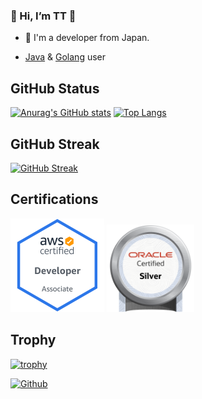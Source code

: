 ### 👋 Hi, I’m TT :blue_heart:

- :japan: I'm a developer from Japan.

- [Java](https://dev.java) & [Golang](https://golang.org) user

## GitHub Status
[![Anurag's GitHub stats](https://github-readme-stats.vercel.app/api?username=dendritett&count_private=true&theme=tokyonight)](https://github.com/anuraghazra/github-readme-stats)
[![Top Langs](https://github-readme-stats.vercel.app/api/top-langs/?username=dendritett&theme=tokyonight)](https://github.com/anuraghazra/github-readme-stats)

## GitHub Streak
[![GitHub Streak](http://github-readme-streak-stats.herokuapp.com?user=dendritett&theme=tokyonight&date_format=M%20j%5B%2C%20Y%5D)](https://git.io/streak-stats)

## Certifications
<a href="https://www.credly.com/badges/f425c324-96a2-45cb-8544-e4715e7d4c81/public_url"><img src="https://github.com/dendritett/dendritett/blob/main/badges/aws-certified-developer-associate.png" width="150" height="150"></a> <a href="https://www.credly.com/badges/b1d767bc-e010-49de-a89b-2edc6fd81ff5/public_url"><img src="https://github.com/dendritett/dendritett/blob/main/badges/oracle-certified-java-programmer-silver-se-8-oracle-certified-associate-java-se-8-programmer-jpn.png" width="140" height="140"></a>

## Trophy
[![trophy](https://github-profile-trophy.vercel.app/?username=dendritett&theme=tokyonight&rank=S,AAA,AA,A,B)](https://github.com/ryo-ma/github-profile-trophy)

[![Github](https://img.shields.io/github/followers/dendritett?label=Follow&style=social)](https://github.com/dendritett)
